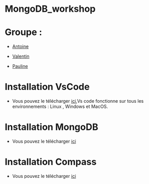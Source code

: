 # MongoDB_workshop

# Groupe :

- [Antoine](https://github.com/anjessen)

- [Valentin](https://github.com/massartval)

- [Pauline](https://github.com/LynnFoy)

# Installation VsCode

- Vous pouvez le télécharger [ici](https://code.visualstudio.com/),Vs code fonctionne sur tous les environnements :
Linux , Windows et MacOS.

# Installation MongoDB

- Vous pouvez le télécharger [ici](https://docs.mongodb.com/manual/tutorial/install-mongodb-on-ubuntu/)

# Installation Compass

- Vous pouvez le télécharger [ici](https://docs.mongodb.com/compass/master/install)
